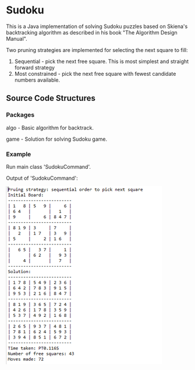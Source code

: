 # Sudoku
This is a Java implementation of solving Sudoku puzzles based on Skiena's backtracking algorithm as described in his book "The Algorithm Design Manual".

Two pruning strategies are implemented for selecting the next square to fill:
1. Sequential - pick the next free square.  This is most simplest and straight forward strategy
1. Most constrained - pick the next free square with fewest candidate numbers available.

## Source Code Structures
### Packages
algo - Basic algorithm for backtrack.

game - Solution for solving Sudoku game.

### Example
Run main class 'SudokuCommand'.

Output of 'SudokuCommand':

![Sample output of SudokuCommand](./image/sample_output.png)
